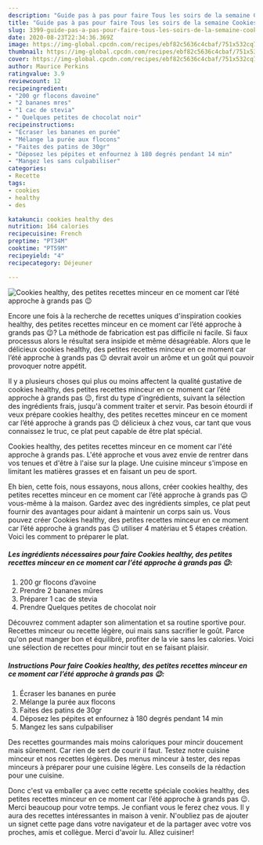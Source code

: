 ```yaml
---
description: "Guide pas à pas pour faire Tous les soirs de la semaine Cookies healthy, des petites recettes minceur en ce moment car l’été approche à grands pas 😉"
title: "Guide pas à pas pour faire Tous les soirs de la semaine Cookies healthy, des petites recettes minceur en ce moment car l’été approche à grands pas 😉"
slug: 3399-guide-pas-a-pas-pour-faire-tous-les-soirs-de-la-semaine-cookies-healthy-des-petites-recettes-minceur-en-ce-moment-car-lete-approche-a-grands-pas
date: 2020-08-23T22:34:36.369Z
image: https://img-global.cpcdn.com/recipes/ebf82c5636c4cbaf/751x532cq70/cookies-healthy-des-petites-recettes-minceur-en-ce-moment-car-lete-approche-a-grands-pas-😉-photo-principale-de-la-recette.jpg
thumbnail: https://img-global.cpcdn.com/recipes/ebf82c5636c4cbaf/751x532cq70/cookies-healthy-des-petites-recettes-minceur-en-ce-moment-car-lete-approche-a-grands-pas-😉-photo-principale-de-la-recette.jpg
cover: https://img-global.cpcdn.com/recipes/ebf82c5636c4cbaf/751x532cq70/cookies-healthy-des-petites-recettes-minceur-en-ce-moment-car-lete-approche-a-grands-pas-😉-photo-principale-de-la-recette.jpg
author: Maurice Perkins
ratingvalue: 3.9
reviewcount: 12
recipeingredient:
- "200 gr flocons davoine"
- "2 bananes mres"
- "1 cac de stevia"
- " Quelques petites de chocolat noir"
recipeinstructions:
- "Écraser les bananes en purée"
- "Mélange la purée aux flocons"
- "Faites des patins de 30gr"
- "Déposez les pépites et enfournez à 180 degrés pendant 14 min"
- "Mangez les sans culpabiliser"
categories:
- Recette
tags:
- cookies
- healthy
- des

katakunci: cookies healthy des 
nutrition: 164 calories
recipecuisine: French
preptime: "PT34M"
cooktime: "PT59M"
recipeyield: "4"
recipecategory: Déjeuner

---
```



![Cookies healthy, des petites recettes minceur en ce moment car l’été approche à grands pas 😉](https://img-global.cpcdn.com/recipes/ebf82c5636c4cbaf/751x532cq70/cookies-healthy-des-petites-recettes-minceur-en-ce-moment-car-lete-approche-a-grands-pas-😉-photo-principale-de-la-recette.jpg)

Encore une fois à la recherche de recettes uniques d'inspiration cookies healthy, des petites recettes minceur en ce moment car l’été approche à grands pas 😉? La méthode de fabrication est pas difficile ni facile. Si faux processus alors le résultat sera insipide et même désagréable. Alors que le délicieux cookies healthy, des petites recettes minceur en ce moment car l’été approche à grands pas 😉 devrait avoir un arôme et un goût qui pouvoir provoquer notre appétit.

Il y a plusieurs choses qui plus ou moins affectent la qualité gustative de cookies healthy, des petites recettes minceur en ce moment car l’été approche à grands pas 😉, first du type d'ingrédients, suivant la sélection des ingrédients frais, jusqu'à comment traiter et servir. Pas besoin étourdi if veux prépare cookies healthy, des petites recettes minceur en ce moment car l’été approche à grands pas 😉 délicieux à chez vous, car tant que vous connaissez le truc, ce plat peut capable de être plat spécial.

Cookies healthy, des petites recettes minceur en ce moment car l&#39;été approche à grands pas. L&#39;été approche et vous avez envie de rentrer dans vos tenues et d&#39;être à l&#39;aise sur la plage. Une cuisine minceur s&#39;impose en limitant les matières grasses et en faisant un peu de sport.


Eh bien, cette fois, nous essayons, nous allons, créer cookies healthy, des petites recettes minceur en ce moment car l’été approche à grands pas 😉 vous-même à la maison. Gardez avec des ingrédients simples, ce plat peut fournir des avantages pour aidant à maintenir un corps sain us. Vous pouvez créer Cookies healthy, des petites recettes minceur en ce moment car l’été approche à grands pas 😉 utiliser 4 matériau et 5 étapes création. Voici les comment to préparer le plat.

<!--inarticleads1-->

##### Les ingrédients nécessaires pour faire Cookies healthy, des petites recettes minceur en ce moment car l’été approche à grands pas 😉:

1.  200 gr flocons d’avoine
1. Prendre 2 bananes mûres
1. Préparer 1 cac de stevia
1. Prendre  Quelques petites de chocolat noir


Découvrez comment adapter son alimentation et sa routine sportive pour. Recettes minceur ou recette légère, oui mais sans sacrifier le goût. Parce qu&#39;on peut manger bon et équilibré, profiter de la vie sans les calories. Voici une sélection de recettes pour mincir tout en se faisant plaisir. 

<!--inarticleads2-->

##### Instructions Pour faire Cookies healthy, des petites recettes minceur en ce moment car l’été approche à grands pas 😉:

1. Écraser les bananes en purée
1. Mélange la purée aux flocons
1. Faites des patins de 30gr
1. Déposez les pépites et enfournez à 180 degrés pendant 14 min
1. Mangez les sans culpabiliser


Des recettes gourmandes mais moins caloriques pour mincir doucement mais sûrement. Car rien de sert de courir il faut. Testez notre cuisine minceur et nos recettes légères. Des menus minceur à tester, des repas minceurs à préparer pour une cuisine légère. Les conseils de la rédaction pour une cuisine. 


Donc c'est va emballer ça avec cette recette spéciale cookies healthy, des petites recettes minceur en ce moment car l’été approche à grands pas 😉. Merci beaucoup pour votre temps. Je confiant vous le ferez chez vous. Il y aura des recettes  intéressantes in maison à venir. N'oubliez pas de ajouter un signet cette page dans votre navigateur et de la partager avec votre vos proches, amis et collègue. Merci d'avoir lu. Allez cuisiner!
